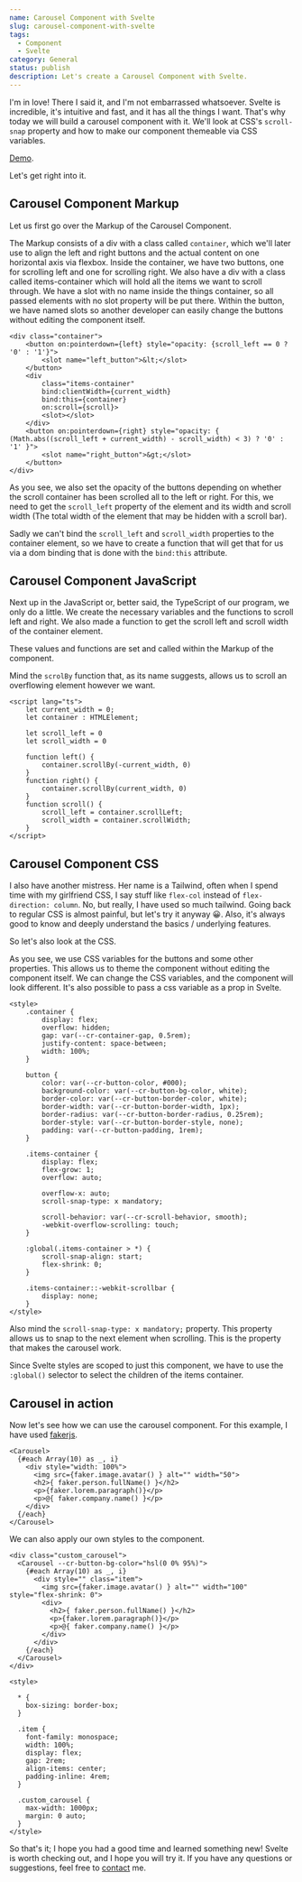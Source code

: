 ```yaml
---
name: Carousel Component with Svelte
slug: carousel-component-with-svelte
tags:
  - Component
  - Svelte
category: General
status: publish
description: Let's create a Carousel Component with Svelte.
---
```


I'm in love! There I said it, and I'm not embarrassed whatsoever. Svelte is incredible, it's intuitive and fast, and it has all the things I want. That's why today we will build a carousel component with it. We'll look at CSS's `scroll-snap` property and how to make our component themeable via CSS variables.

[Demo](https://demos.maximmaeder.com/d/carousel-component-with-svelte/index.html).

Let's get right into it.

## Carousel Component Markup

Let us first go over the Markup of the Carousel Component.

The Markup consists of a div with a class called `container`, which we'll later use to align the left and right buttons and the actual content on one horizontal axis via flexbox. Inside the container, we have two buttons, one for scrolling left and one for scrolling right. We also have a div with a class called items-container which will hold all the items we want to scroll through. We have a slot with no name inside the things container, so all passed elements with no slot property will be put there. Within the button, we have named slots so another developer can easily change the buttons without editing the component itself.

```svelte
<div class="container">
    <button on:pointerdown={left} style="opacity: {scroll_left == 0 ? '0' : '1'}">
        <slot name="left_button">&lt;</slot>
    </button>
    <div
        class="items-container"
        bind:clientWidth={current_width}
        bind:this={container}
        on:scroll={scroll}>
        <slot></slot>
    </div>
    <button on:pointerdown={right} style="opacity: { (Math.abs((scroll_left + current_width) - scroll_width) < 3) ? '0' : '1' }">
        <slot name="right_button">&gt;</slot>
    </button>
</div>
```

As you see, we also set the opacity of the buttons depending on whether the scroll container has been scrolled all to the left or right. For this, we need to get the `scroll_left` property of the element and its width and scroll width (The total width of the element that may be hidden with a scroll bar).

Sadly we can't bind the `scroll_left` and `scroll_width` properties to the container element, so we have to create a function that will get that for us via a dom binding that is done with the `bind:this` attribute.

## Carousel Component JavaScript

Next up in the JavaScript or, better said, the TypeScript of our program, we only do a little. We create the necessary variables and the functions to scroll left and right. We also made a function to get the scroll left and scroll width of the container element.

These values and functions are set and called within the Markup of the component.

Mind the `scrolBy` function that, as its name suggests, allows us to scroll an overflowing element however we want.

```svelte
<script lang="ts">
    let current_width = 0;
    let container : HTMLElement;

    let scroll_left = 0
    let scroll_width = 0

    function left() {
        container.scrollBy(-current_width, 0)
    }
    function right() {
        container.scrollBy(current_width, 0)
    }
    function scroll() {
        scroll_left = container.scrollLeft; 
        scroll_width = container.scrollWidth;
    }
</script>
```

## Carousel Component CSS

I also have another mistress. Her name is a Tailwind, often when I spend time with my girlfriend CSS, I say stuff like `flex-col` instead of `flex-direction: column`. No, but really, I have used so much tailwind. Going back to regular CSS is almost painful, but let's try it anyway 😀. Also, it's always good to know and deeply understand the basics / underlying features.

So let's also look at the CSS.

As you see, we use CSS variables for the buttons and some other properties. This allows us to theme the component without editing the component itself. We can change the CSS variables, and the component will look different. It's also possible to pass a css variable as a prop in Svelte.

```svelte
<style>
    .container {
        display: flex;
        overflow: hidden;
        gap: var(--cr-container-gap, 0.5rem);
        justify-content: space-between;
        width: 100%;
    }

    button {
        color: var(--cr-button-color, #000);
        background-color: var(--cr-button-bg-color, white);
        border-color: var(--cr-button-border-color, white);
        border-width: var(--cr-button-border-width, 1px);
        border-radius: var(--cr-button-border-radius, 0.25rem);
        border-style: var(--cr-button-border-style, none);
        padding: var(--cr-button-padding, 1rem);
    }

    .items-container {
        display: flex;
        flex-grow: 1;
        overflow: auto;

        overflow-x: auto;
        scroll-snap-type: x mandatory;

        scroll-behavior: var(--cr-scroll-behavior, smooth);
        -webkit-overflow-scrolling: touch;
    }

    :global(.items-container > *) {
        scroll-snap-align: start;
        flex-shrink: 0;
    } 
    
    .items-container::-webkit-scrollbar {
        display: none;
    }
</style>
```

Also mind the `scroll-snap-type: x mandatory;` property. This property allows us to snap to the next element when scrolling. This is the property that makes the carousel work.

Since Svelte styles are scoped to just this component, we have to use the `:global()` selector to select the children of the items container.

## Carousel in action

Now let's see how we can use the carousel component. For this example, I have used [fakerjs](https://fakerjs.dev/guide/).

```svelte
<Carousel>
  {#each Array(10) as _, i}
    <div style="width: 100%">
      <img src={faker.image.avatar() } alt="" width="50">
      <h2>{ faker.person.fullName() }</h2>
      <p>{faker.lorem.paragraph()}</p>
      <p>@{ faker.company.name() }</p>
    </div>
  {/each}
</Carousel>
```

We can also apply our own styles to the component.

```svelte
<div class="custom_carousel">
  <Carousel --cr-button-bg-color="hsl(0 0% 95%)">
    {#each Array(10) as _, i}
      <div style="" class="item">
        <img src={faker.image.avatar() } alt="" width="100" style="flex-shrink: 0">
        <div>
          <h2>{ faker.person.fullName() }</h2>
          <p>{faker.lorem.paragraph()}</p>
          <p>@{ faker.company.name() }</p>
        </div>
      </div>
    {/each}
  </Carousel>
</div>

<style>

  * {
    box-sizing: border-box;
  }

  .item {
    font-family: monospace;
    width: 100%;
    display: flex;
    gap: 2rem;
    align-items: center;
    padding-inline: 4rem;
  }

  .custom_carousel {
    max-width: 1000px;
    margin: 0 auto;
  }
</style>
```

So that's it; I hope you had a good time and learned something new! Svelte is worth checking out, and I hope you will try it. If you have any questions or suggestions, feel free to [contact](https://maximmaeder.com/contact/) me.